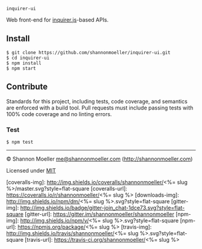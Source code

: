 `inquirer-ui`

Web front-end for [inquirer.js](https://github.com/SBoudrias/Inquirer.js/)-based APIs.

## Install

    $ git clone https://github.com/shannonmoeller/inquirer-ui.git
    $ cd inquirer-ui
    $ npm install
    $ npm start

## Contribute

Standards for this project, including tests, code coverage, and semantics are enforced with a build tool. Pull requests must include passing tests with 100% code coverage and no linting errors.

### Test

    $ npm test

----

© Shannon Moeller <me@shannonmoeller.com> (http://shannonmoeller.com)

Licensed under [MIT](http://shannonmoeller.com/mit.txt)

[amazon-img]:    https://img.shields.io/badge/amazon-tip_jar-yellow.svg?style=flat-square
[amazon-url]:    https://www.amazon.com/gp/registry/wishlist/1VQM9ID04YPC5?sort=universal-price
[coveralls-img]: http://img.shields.io/coveralls/shannonmoeller/<%= slug %>/master.svg?style=flat-square
[coveralls-url]: https://coveralls.io/r/shannonmoeller/<%= slug %>
[downloads-img]: http://img.shields.io/npm/dm/<%= slug %>.svg?style=flat-square
[gitter-img]:    http://img.shields.io/badge/gitter-join_chat-1dce73.svg?style=flat-square
[gitter-url]:    https://gitter.im/shannonmoeller/shannonmoeller
[npm-img]:       http://img.shields.io/npm/v/<%= slug %>.svg?style=flat-square
[npm-url]:       https://npmjs.org/package/<%= slug %>
[travis-img]:    http://img.shields.io/travis/shannonmoeller/<%= slug %>.svg?style=flat-square
[travis-url]:    https://travis-ci.org/shannonmoeller/<%= slug %>
